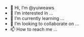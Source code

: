 - 👋 Hi, I’m @yuiweaws
- 👀 I’m interested in ...
- 🌱 I’m currently learning ...
- 💞️ I’m looking to collaborate on ...
- 📫 How to reach me ...

<!---
yuiweaws/yuiweaws is a ✨ special ✨ repository because its `README.md` (this file) appears on your GitHub profile.
You can click the Preview link to take a look at your changes.
--->
